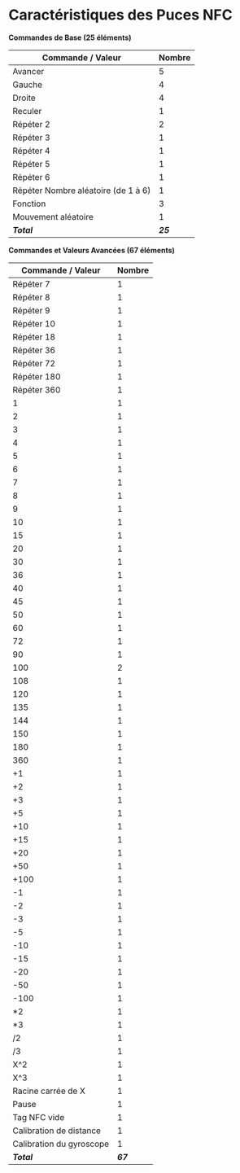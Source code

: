 
# Caractéristiques des Puces NFC

**Commandes de Base (25 éléments)**

| Commande / Valeur | Nombre |
| --- | --- |
| Avancer | 5 |
| Gauche | 4 |
| Droite | 4 |
| Reculer | 1 |
| Répéter 2 | 2 |
| Répéter 3 | 1 |
| Répéter 4 | 1 |
| Répéter 5 | 1 |
| Répéter 6 | 1 |
| Répéter Nombre aléatoire (de 1 à 6) | 1 |
| Fonction | 3 |
| Mouvement aléatoire | 1 |
| ***Total*** | ***25*** |

**Commandes et Valeurs Avancées (67 éléments)**

| Commande / Valeur | Nombre |
| --- | --- |
| Répéter 7 | 1 |
| Répéter 8 | 1 |
| Répéter 9 | 1 |
| Répéter 10 | 1 |
| Répéter 18 | 1 |
| Répéter 36 | 1 |
| Répéter 72 | 1 |
| Répéter 180 | 1 |
| Répéter 360 | 1 |
| 1 | 1 |
| 2 | 1 |
| 3 | 1 |
| 4 | 1 |
| 5 | 1 |
| 6 | 1 |
| 7 | 1 |
| 8 | 1 |
| 9 | 1 |
| 10 | 1 |
| 15 | 1 |
| 20 | 1 |
| 30 | 1 |
| 36 | 1 |
| 40 | 1 |
| 45 | 1 |
| 50 | 1 |
| 60 | 1 |
| 72 | 1 |
| 90 | 1 |
| 100 | 2 |
| 108 | 1 |
| 120 | 1 |
| 135 | 1 |
| 144 | 1 |
| 150 | 1 |
| 180 | 1 |
| 360 | 1 |
| +1 | 1 |
| +2 | 1 |
| +3 | 1 |
| +5 | 1 |
| +10 | 1 |
| +15 | 1 |
| +20 | 1 |
| +50 | 1 |
| +100 | 1 |
| -1 | 1 |
| -2 | 1 |
| -3 | 1 |
| -5 | 1 |
| -10 | 1 |
| -15 | 1 |
| -20 | 1 |
| -50 | 1 |
| -100 | 1 |
| *2 | 1 |
| *3 | 1 |
| /2 | 1 |
| /3 | 1 |
| X^2 | 1 |
| X^3 | 1 |
| Racine carrée de X | 1 |
| Pause | 1 |
| Tag NFC vide | 1 |
| Calibration de distance | 1 |
| Calibration du gyroscope | 1 |
| ***Total*** | ***67*** |
